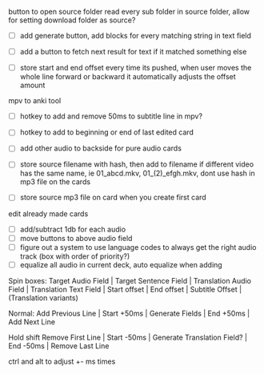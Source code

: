 button to open source folder
read every sub folder in source folder, allow for setting download folder as source?




- [ ] add generate button, add blocks for every matching string in text field
- [ ] add a button to fetch next result for text if it matched something else
- [ ] store start and end offset every time its pushed, when user moves the whole line forward or backward it automatically adjusts the offset amount


mpv to anki tool
- [ ] hotkey to add and remove 50ms to subtitle line in mpv?
- [ ] hotkey to add to beginning or end of last edited card
- [ ] add other audio to backside for pure audio cards
- [ ] store source filename with hash, then add to filename if different video has the same name, ie 01_abcd.mkv, 01_(2)_efgh.mkv, dont use hash in mp3 file on the cards
- [ ] store source mp3 file on card when you create first card


edit already made cards
- [ ] add/subtract 1db for each audio
- [ ] move buttons to above audio field
- [ ] figure out a system to use language codes to always get the right audio track (box with order of priority?)
- [ ] equalize all audio in current deck, auto equalize when adding

Spin boxes:
Target Audio Field | Target Sentence Field | Translation Audio Field | Translation Text Field |
Start offset | End offset | Subtitle Offset | (Translation variants)

Normal:
Add Previous Line | Start +50ms | Generate Fields | End +50ms | Add Next Line

Hold shift
Remove First Line | Start -50ms | Generate Translation Field? | End -50ms | Remove Last Line

ctrl and alt to adjust +- ms times
